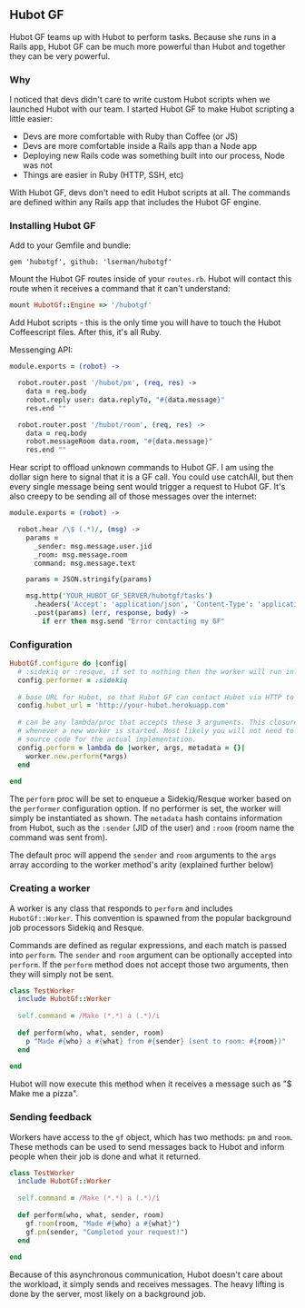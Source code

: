 ## Hubot GF

Hubot GF teams up with Hubot to perform tasks. Because she runs in a Rails app, Hubot GF can be much more powerful 
than Hubot and together they can be very powerful.

### Why

I noticed that devs didn't care to write custom Hubot scripts when we launched Hubot with our team. I started Hubot GF to 
make Hubot scripting a little easier:

- Devs are more comfortable with Ruby than Coffee (or JS)
- Devs are more comfortable inside a Rails app than a Node app
- Deploying new Rails code was something built into our process, Node was not
- Things are easier in Ruby (HTTP, SSH, etc)

With Hubot GF, devs don't need to edit Hubot scripts at all. The commands are defined within any Rails app that includes 
the Hubot GF engine.

### Installing Hubot GF

Add to your Gemfile and bundle:

```
gem 'hubotgf', github: 'lserman/hubotgf'
```

Mount the Hubot GF routes inside of your `routes.rb`. Hubot will contact this route when it receives a command that it 
can't understand:
```ruby
mount HubotGf::Engine => '/hubotgf'
```

Add Hubot scripts - this is the only time you will have to touch the Hubot Coffeescript files. After this, it's all Ruby.

Messenging API:

```coffee
module.exports = (robot) ->

  robot.router.post '/hubot/pm', (req, res) ->
    data = req.body
    robot.reply user: data.replyTo, "#{data.message}"
    res.end ""

  robot.router.post '/hubot/room', (req, res) ->
    data = req.body
    robot.messageRoom data.room, "#{data.message}"
    res.end ""
```

Hear script to offload unknown commands to Hubot GF. I am using the dollar sign here to signal that it is a GF call. You could use catchAll, but then every single message being sent would trigger a request to Hubot GF. It's also creepy to be sending all of those messages over the internet:

```coffee
module.exports = (robot) ->

  robot.hear /\$ (.*)/, (msg) ->
    params =
      _sender: msg.message.user.jid
      _room: msg.message.room
      command: msg.message.text

    params = JSON.stringify(params)

    msg.http('YOUR_HUBOT_GF_SERVER/hubotgf/tasks')
      .headers('Accept': 'application/json', 'Content-Type': 'application/json')
      .post(params) (err, response, body) ->
        if err then msg.send "Error contacting my GF"
```

### Configuration

```ruby
HubotGf.configure do |config|
  # :sidekiq or :resque, if set to nothing then the worker will run inline
  config.performer = :sidekiq
  
  # base URL for Hubot, so that Hubot GF can contact Hubot via HTTP to respond to messages
  config.hubot_url = 'http://your-hubot.herokuapp.com'
  
  # can be any lambda/proc that accepts these 3 arguments. This closure will be executed
  # whenever a new worker is started. Most likely you will not need to edit this, see the 
  # source code for the actual implementation.
  config.perform = lambda do |worker, args, metadata = {}| 
    worker.new.perform(*args)
  end
  
end
```

The `perform` proc will be set to enqueue a Sidekiq/Resque worker based on the `performer` configuration option. If no performer is set, the worker will simply be instantiated as shown. The `metadata` hash contains information from Hubot, such as the `:sender` (JID of the user) and `:room` (room name the command was sent from).

The default proc will append the `sender` and `room` arguments to the `args` array according to the worker method's arity (explained further below)

### Creating a worker

A worker is any class that responds to `perform` and includes `HubotGf::Worker`. This convention is spawned from the popular background job processors Sidekiq and Resque.

Commands are defined as regular expressions, and each match is passed into `perform`. The `sender` and `room` argument can be optionally accepted into `perform`. If the `perform` method does not accept those two arguments, then they will simply not be sent.

```ruby
class TestWorker
  include HubotGf::Worker
  
  self.command = /Make (*.*) a (.*)/i
  
  def perform(who, what, sender, room)
    p "Made #{who} a #{what} from #{sender} (sent to room: #{room})"
  end
  
end
```

Hubot will now execute this method when it receives a message such as "$ Make me a pizza".

### Sending feedback

Workers have access to the `gf` object, which has two methods: `pm` and `room`. These methods can be used to send messages back to Hubot and inform people when their job is done and what it returned.

```ruby
class TestWorker
  include HubotGf::Worker
  
  self.command = /Make (*.*) a (.*)/i
  
  def perform(who, what, sender, room)
    gf.room(room, "Made #{who} a #{what}")
    gf.pm(sender, "Completed your request!")
  end
  
end
```

Because of this asynchronous communication, Hubot doesn't care about the workload, it simply sends and receives messages. The heavy lifting is done by the server, most likely on a background job.
